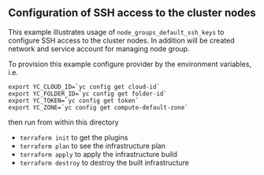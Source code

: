 Configuration of SSH access to the cluster nodes
------------------------------------------------

This example illustrates usage of `node_groups_default_ssh_keys` to configure SSH access
to the cluster nodes. In addition will be created network and service account for managing
node group. 

To provision this example configure provider by the environment variables, i.e.

```
export YC_CLOUD_ID=`yc config get cloud-id`
export YC_FOLDER_ID=`yc config get folder-id`
export YC_TOKEN=`yc config get token`
export YC_ZONE=`yc config get compute-default-zone`
```

then run from within this directory

* `terraform init` to get the plugins
* `terraform plan` to see the infrastructure plan
* `terraform apply` to apply the infrastructure build
* `terraform destroy` to destroy the built infrastructure
